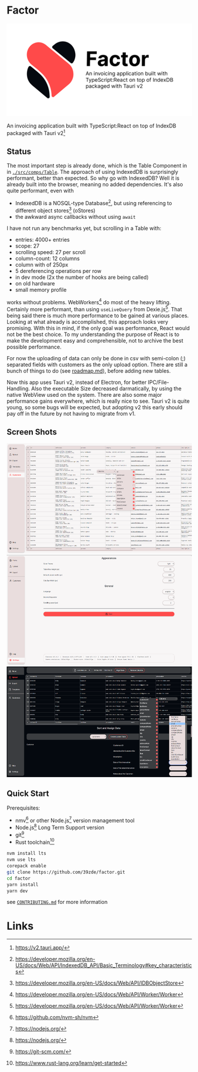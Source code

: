 # Factor

![Logo](./resources/img/social-preview.png)

An invoicing application built with TypeScript:React on top of IndexDB packaged with Tauri v2[^1]

## Status
The most important step is already done, which is the Table Component in in [`./src/comps/Table`](./src/comps/Table).
The approach of using IndexedDB is surprisingly performant, better than expected. So why go with IndexedDB?
Well it is already built into the browser, meaning no added dependencies. It's also quite performant, even with
 - IndexedDB is a NOSQL-type Database[^2], but using referencing to different object stores[^3] (oStores)
 - the awkward async callbacks without using `await`

I have not run any benchmarks yet, but scrolling in a Table with:
 - entries: 4000+ entries
 - scope: 27
 - scrolling speed: 27 per scroll
 - column-count: 12 columns
 - column with of 250px
 - 5 dereferencing operations per row
 - in dev mode (2x the number of hooks are being called)
 - on old hardware
 - small memory profile

works without problems. WebWorkers[^4] do most of the heavy lifting. Certainly more performant, than using `useLiveQuery` from Dexie.js[^5]. That being said there is much more performance to be gained at various places. Looking at what already is accomplished, this approach looks very promising. With this in mind, if the only goal was performance, React would not be the best choice. To my understanding the purpose of React is to make the development easy and comprehensible, not to archive the best possible performance.

For now the uploading of data can only be done in csv with semi-colon (;) separated fields with customers as the only upload option. There are still a bunch of things to do (see [roadmap.md](./roadmap.md)), before adding new tables.

Now this app uses Tauri v2, instead of Electron, for better IPC/File-Handling. Also the executable Size decreased darmatically, by using the native WebView used on the system.
There are also some major performance gains everywhere, which is really nice to see. Tauri v2 is quite young, so some bugs will be expected, but adopting v2 this early should pay off in the future by not having to migrate from v1.

## Screen Shots

<img src="./resources/img/screenshots/contextMenu.png" alt="Context Menu" height="300">
<img src="./resources/img/screenshots/settings.png" alt="Settings Page" height="300">
<img src="./resources/img/screenshots/upload.png" alt="Settings Page" height="300">


## Quick Start

Prerequisites:
- nmv[^6] or other Node.js[^7] version management tool
- Node.js[^7] Long Term Support version
- git[^8]
- Rust toolchain[^9]

```bash
nvm install lts
nvm use lts
corepack enable
git clone https://github.com/39zde/factor.git
cd factor
yarn install
yarn dev
```
see [`CONTRIBUTING.md`](./CONTRIBUTING.md) for more information

# Links
 [^1]: https://v2.tauri.app/
 [^2]: https://developer.mozilla.org/en-US/docs/Web/API/IndexedDB_API/Basic_Terminology#key_characteristics
 [^3]: https://developer.mozilla.org/en-US/docs/Web/API/IDBObjectStore
 [^4]: https://developer.mozilla.org/en-US/docs/Web/API/Worker/Worker
 [^5]: https://developer.mozilla.org/en-US/docs/Web/API/Worker/Worker
 [^6]: https://github.com/nvm-sh/nvm
 [^7]: https://nodejs.org/
 [^8]: https://git-scm.com/
 [^9]: https://www.rust-lang.org/learn/get-started
